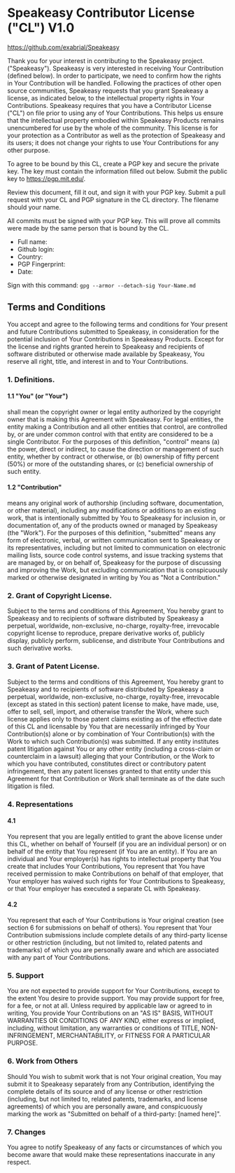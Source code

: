 # Speakeasy Contributor License ("CL") V1.0

https://github.com/exabrial/Speakeasy

Thank you for your interest in contributing to the Speakeasy project. ("Speakeasy").
Speakeasy is very interested in receiving Your Contribution (defined below).  In
order to participate, we need to confirm how the rights in Your Contribution
will be handled.  Following the practices of other open source communities,
Speakeasy requests that you grant Speakeasy a license, as indicated below, to the
intellectual property rights in Your Contributions.  Speakeasy requires that you
have a Contributor License ("CL") on file prior to using any of Your
Contributions.  This helps us ensure that the intellectual property embodied
within Speakeasy Products remains unencumbered for use by the whole of the
community. This license is for your protection as a Contributor as well as the
protection of Speakeasy and its users; it does not change your rights to use Your
Contributions for any other purpose.

To agree to be bound by this CL, create a PGP key and secure the private key.
The key must contain the information filled out below. Submit the public key to
https://pgp.mit.edu/.

Review this document, fill it out, and sign it with your PGP key. Submit a pull
request with your CL and PGP signature in the CL directory. The filename should
your name.

All commits must be signed with your PGP key. This will prove all commits were
made by the same person that is bound by the CL.

*  Full name: 
*  Github login: 
*  Country: 
*  PGP Fingerprint: 
*  Date: 

Sign with this command: `gpg --armor --detach-sig Your-Name.md`

## Terms and Conditions

You accept and agree to the following terms and conditions for Your present and
future Contributions submitted to Speakeasy, in consideration for the potential
inclusion of Your Contributions in Speakeasy Products. Except for the license and
rights granted herein to Speakeasy and recipients of software distributed or
otherwise made available by Speakeasy, You reserve all right, title, and interest
in and to Your Contributions.

### 1. Definitions.

#### 1.1 "You" (or "Your")
shall mean the copyright owner or legal entity
authorized by the copyright owner that is making this Agreement with Speakeasy.
For legal entities, the entity making a Contribution and all other entities that
control, are controlled by, or are under common control with that entity are
considered to be a single Contributor. For the purposes of this definition,
"control" means (a) the power, direct or indirect, to cause the direction or
management of such entity, whether by contract or otherwise, or (b) ownership of
fifty percent (50%) or more of the outstanding shares, or (c) beneficial
ownership of such entity.

#### 1.2 "Contribution"
means any original work of authorship (including software,
documentation, or other material), including any modifications or additions to
an existing work, that is intentionally submitted by You to Speakeasy for
inclusion in, or documentation of, any of the products owned or managed by
Speakeasy (the "Work").  For the purposes of this definition, "submitted" means
any form of electronic, verbal, or written communication sent to Speakeasy or its
representatives, including but not limited to communication on electronic
mailing lists, source code control systems, and issue tracking systems that are
managed by, or on behalf of, Speakeasy for the purpose of discussing and improving
the Work, but excluding communication that is conspicuously marked or otherwise
designated in writing by You as "Not a Contribution."

### 2. Grant of Copyright License.
Subject to the terms and conditions of this Agreement, You hereby grant to
Speakeasy and to recipients of software distributed by Speakeasy a perpetual,
worldwide, non-exclusive, no-charge, royalty-free, irrevocable copyright license
to reproduce, prepare derivative works of, publicly display, publicly perform,
sublicense, and distribute Your Contributions and such derivative works.

### 3. Grant of Patent License.
Subject to the terms and conditions of this Agreement, You hereby grant to
Speakeasy and to recipients of software distributed by Speakeasy a perpetual,
worldwide, non-exclusive, no-charge, royalty-free, irrevocable (except as stated
in this section) patent license to make, have made, use, offer to sell, sell,
import, and otherwise transfer the Work, where such license applies only to
those patent claims existing as of the effective date of this CL and licensable
by You that are  necessarily infringed by Your Contribution(s) alone or by
combination of Your Contribution(s) with the Work to which such Contribution(s)
was submitted. If any entity institutes patent litigation against You or any
other entity (including a cross-claim or counterclaim in a lawsuit) alleging
that your Contribution, or the Work to which you have contributed, constitutes
direct or contributory patent infringement, then any patent licenses granted to
that entity under this Agreement for that Contribution or Work shall terminate
as of the date such litigation is filed.

### 4. Representations

#### 4.1
You represent that you are legally entitled to grant the above license
under this CL, whether on behalf of Yourself (if you are an individual person)
or on behalf of the entity that You represent (if You are an entity). If You are
an individual and Your employer(s) has rights to intellectual property that You
create that includes Your Contributions, You represent that You have received
permission to make Contributions on behalf of that employer, that Your employer
has waived such rights for Your Contributions to Speakeasy, or that Your employer
has executed a separate CL with Speakeasy.

#### 4.2
You represent that each of Your Contributions is Your original creation
(see section 6 for submissions on behalf of others). You represent that Your
Contribution submissions include complete details of any third-party license or
other restriction (including, but not limited to, related patents and
trademarks) of which you are personally aware and which are associated with any
part of Your Contributions.

### 5. Support
You are not expected to provide support for Your Contributions, except to the
extent You desire to provide support.  You may provide support for free, for a
fee, or not at all.  Unless required by applicable law or agreed to in writing,
You provide Your Contributions on an "AS IS" BASIS, WITHOUT WARRANTIES OR
CONDITIONS OF ANY KIND, either express or implied, including, without
limitation, any warranties or conditions of TITLE, NON-INFRINGEMENT,
MERCHANTABILITY, or FITNESS FOR A PARTICULAR PURPOSE.

### 6. Work from Others
Should You wish to submit work that is not Your original creation, You may
submit it to Speakeasy separately from any Contribution, identifying the complete
details of its source and of any license or other restriction (including, but
not limited to, related patents, trademarks, and license agreements) of which
you are personally aware, and conspicuously marking the work as "Submitted on
behalf of a third-party: [named here]".

### 7. Changes
You agree to notify Speakeasy of any facts or circumstances of which you become
aware that would make these representations inaccurate in any respect.
